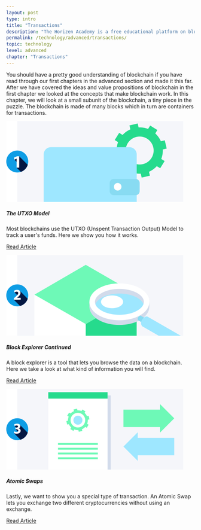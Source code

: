 ```yaml
---
layout: post
type: intro
title: "Transactions"
description: "The Horizen Academy is a free educational platform on blockchain technology, cryptocurrency, and privacy. In this article, you will learn about cryptocurrency transaction and how they work at an advanced level."
permalink: /technology/advanced/transactions/
topic: technology
level: advanced
chapter: "Transactions"
---
```


You should have a pretty good understanding of blockchain if you have read through our first chapters in the advanced section and made it this far. After we have covered the ideas and value propositions of blockchain in the first chapter we looked at the concepts that make blockchain work. In this chapter, we will look at a small subunit of the blockchain, a tiny piece in the puzzle. The blockchain is made of many blocks which in turn are containers for transactions. 


<div class="row mt-5">
    <div class="col-md-3">
        <a href="{{ site.baseurl }}{% post_url /technology/advanced/2021-04-02-the-utxo-model %}">
            <img src="/assets/post_files/technology/advanced/transactions/utxo.svg" alt="The UTXO Model" />
        </a>
    </div>
    <div class="col-md-9">
        <h5 class="intro-article-title">The UTXO Model</h5>
        <p class="mb-1">
            Most blockchains use the UTXO (Unspent Transaction Output) Model to track a user's funds. Here we show you how it works.
        </p>
        <p class="mb-0">
            <a class="font-weight-bold" href="{{ site.baseurl }}{% post_url /technology/advanced/2021-04-02-the-utxo-model %}">Read Article</a>
        </p>
    </div>
</div>

<div class="row mt-5">
    <div class="col-md-3">
        <a href="{{ site.baseurl }}{% post_url /technology/advanced/2021-04-03-block-explorer-continued %}">
            <img src="/assets/post_files/technology/advanced/transactions/block_explorer.svg" alt="Block Explorer Continued" />
        </a>
    </div>
    <div class="col-md-9">
        <h5 class="intro-article-title">Block Explorer Continued</h5>
        <p class="mb-1">
            A block explorer is a tool that lets you browse the data on a blockchain. Here we take a look at what kind of information you will find.
        </p>
        <p class="mb-0">
            <a class="font-weight-bold" href="{{ site.baseurl }}{% post_url /technology/advanced/2021-04-03-block-explorer-continued %}">Read Article</a>
        </p>
    </div>
</div>

<div class="row mt-5">
    <div class="col-md-3">
        <a href="{{ site.baseurl }}{% post_url /technology/advanced/2021-04-04-atomic-swaps %}">
            <img src="/assets/post_files/technology/advanced/transactions/atomic_swaps.svg" alt="Atomic Swaps" />
        </a>
    </div>
    <div class="col-md-9">
        <h5 class="intro-article-title">Atomic Swaps</h5>
        <p class="mb-1">
            Lastly, we want to show you a special type of transaction. An Atomic Swap lets you exchange two different cryptocurrencies without using an exchange.
        </p>
        <p class="mb-0">
            <a class="font-weight-bold" href="{{ site.baseurl }}{% post_url /technology/advanced/2021-04-04-atomic-swaps %}">Read Article</a>
        </p>
    </div>
</div>
